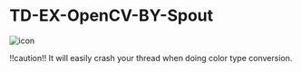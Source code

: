 # TD-EX-OpenCV-BY-Spout
![icon](https://raw.githubusercontent.com/yeataro/TD_KIWI/master/TD-EX-OpenCV-BY-Spout/shot/01.png)

!!caution!!
It will easily crash your thread when doing color type conversion.
